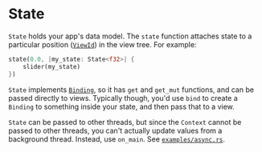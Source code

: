 # State

`State` holds your app's data model. The `state` function attaches state to a particular position ([`ViewId`](internals.md)) in the view tree. For example:

```rust
state(0.0, |my_state: State<f32>| {
    slider(my_state)
})
```

`State` implements [`Binding`](binding.md), so it has `get` and `get_mut` functions, and can be passed directly to views.
Typically though, you'd use `bind` to create a `Binding` to something inside your state, and then pass that to a view.

`State` can be passed to other threads, but since the `Context` cannot be passed to other threads, you can't actually update values from a background thread. Instead, use `on_main`. See [`examples/async.rs`](../examples/async.rs).
